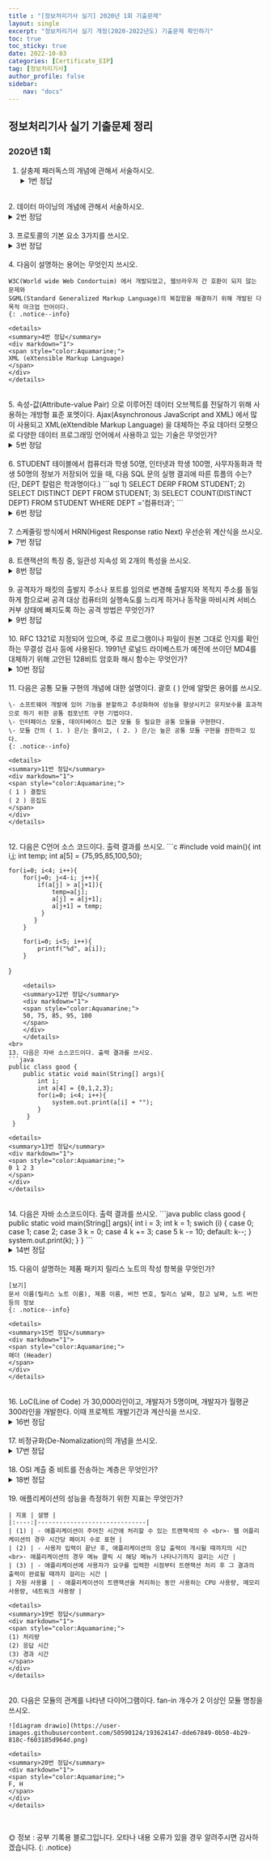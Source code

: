 ```yaml
---
title : "[정보처리기사 실기] 2020년 1회 기출문제"
layout: single
excerpt: "정보처리기사 실기 개정(2020-2022년도) 기출문제 확인하기"
toc: true
toc_sticky: true
date: 2022-10-03
categories: [Certificate_EIP]
tag: [정보처리기사]
author_profile: false
sidebar:
    nav: "docs"
---
```


## 정보처리기사 실기 기출문제 정리

### 2020년 1회

1. 살충제 패러독스의 개념에 관해서 서술하시오.   
    <details>
    <summary> 1번 정답</summary>
    <div markdown="1">
    <span style="color:Aquamarine;">
    애플리케이션 테스트에서 동일한 테스트 케이스로 테스트를 반복하면 더 이상 결함이 발견되지 않는 현상이 발생되는 개념
    </span>
    </div>
    </details>
<br>
2. 데이터 마이닝의 개념에 관해서 서술하시오.  
    <details>
    <summary> 2번 정답</summary>
    <div markdown="1">
    <span style="color:Aquamarine;">
    대규모로 저장된 데이터 안에서 체계적이고 자동적으로 통계적 규칙이나 패턴을 찾아내는 기술  
    </span>
    </div>
    </details>
<br>
3. 프로토콜의 기본 요소 3가지를 쓰시오.   
    <details>
    <summary>3번 정답</summary>
    <div markdown="1">
    <span style="color:Aquamarine;">
    구문(Syntax), 의미(Semantics), 순서(Timing)
    </span>
    </div>
    </details>
<br>
4. 다음이 설명하는 용어는 무엇인지 쓰시오.   

    W3C(World wide Web Condortuim) 에서 개발되었고, 웹브라우저 간 호환이 되지 않는 문제와 
    SGML(Standard Generalized Markup Language)의 복잡함을 해결하기 위해 개발된 다목적 마크업 언어이다.
    {: .notice--info}

    <details>
    <summary>4번 정답</summary>
    <div markdown="1">
    <span style="color:Aquamarine;">
    XML (eXtensible Markup Language)
    </span>
    </div>
    </details>
<br>
5. 속성-값(Attribute-value Pair) 으로 이루어진 데이터 오브젝트를 전달하기 위해 사용하는 개방형 표준 포멧이다. 
Ajax(Asynchronous JavaScript and XML) 에서 많이 사용되고 XML(eXtendible Markup Language) 을 대체하는 주요 데아터 모펫으로 
다양한 데이터 프로그래밍 언어에서 사용하고 있는 기술은 무엇인가?   
    <details>
    <summary>5번 정답</summary>
    <div markdown="1">
    <span style="color:Aquamarine;">
    JSON(JavaScript Object Notation)
    </span>
    </div>
    </details>
<br>
6. STUDENT 테이블에서 컴퓨터과 학생 50명, 인터넷과 학생 100명, 사무자동화과 학생 50명의 정보가 
저장되어 있을 때, 다음 SQL 문의 실행 결괴에 따른 튜플의 수는? (단, DEPT 칼럼은 학과명이다.)  
```sql
1) SELECT DERP FROM STUDENT;
2) SELECT DISTINCT DEPT FROM STUDENT;
3) SELECT COUNT(DISTINCT DEPT) FROM STUDENT WHERE DEPT ='컴퓨터과';
```   
    <details>
    <summary>6번 정답</summary>
    <div markdown="1">
    <span style="color:Aquamarine;">
    1) 200  
    2) 3  
    3) 1
    </span>
    </div>
    </details>
<br>
7. 스케줄링 방식에서 HRN(Higest Response ratio Next) 우선순위 계산식을 쓰시오.
    <details>
    <summary>7번 정답</summary>
    <div markdown="1">
    <span style="color:Aquamarine;">
    (대기시간 + 서비스 시간) / 서비스 시간
    </span>
    </div>
    </details>
<br>
8. 트랜잭션의 특징 중, 일관성 지속성 외 2개의 특성을 쓰시오.  
    <details>
    <summary>8번 정답</summary>
    <div markdown="1">
    <span style="color:Aquamarine;">
    원자성, 독립성
    </span>
    </div>
    </details>
<br>
9. 공격자가 패킷의 출발지 주소나 포트를 임의로 변경해 출발지와 목적지 주소를 동일하게 함으로써 
공격 대상 컴퓨터의 실행속도를 느리게 하거나 동작을 마비시켜 서비스 커부 상태에 빠지도록 하는 공격 방법은 무엇인가?  
    <details>
    <summary>9번 정답</summary>
    <div markdown="1">
    <span style="color:Aquamarine;">
    랜드 어택 (Land Attack)
    </span>
    </div>
    </details>
<br>
10. RFC 1321로 지정되어 있으며, 주로 프로그램이나 파일이 원본 그대로 인지를 확인하는 무결성 검사 등에 사용된다. 
1991년 로널드 라이베스트가 예전에 쓰이던 MD4를 대체하기 위해 고안된 128비트 암호화 해시 함수는 무엇인가?   
    <details>
    <summary>10번 정답</summary>
    <div markdown="1">
    <span style="color:Aquamarine;">
    MD5
    </span>
    </div>
    </details>
<br>
11. 다음은 공통 모듈 구현의 개념에 대한 설명이다. 괄호 ( ) 안에 알맞은 용어를 쓰시오.  

    \- 소프트웨어 개발에 있어 기능을 분할하고 추상화하여 성능을 향샹시키고 유지보수를 효과적으로 하기 위한 공통 컴포넌트 구현 기법이다.  
    \- 인터페이스 모듈, 데이터베이스 접근 모듈 등 필요한 공통 모듈을 구현한다.  
    \- 모듈 간의 ( 1. ) 은/는 줄이고, ( 2. ) 은/는 높은 공통 모듈 구현을 권한하고 있다.  
    {: .notice--info}  

    <details>
    <summary>11번 정답</summary>
    <div markdown="1">
    <span style="color:Aquamarine;">
    ( 1 ) 결합도   
    ( 2 ) 응집도
    </span>
    </div>
    </details>
<br>
12. 다음은 C언어 소스 코드이다. 출력 결과를 쓰시오.   
```c
#include <stdio.h>
void main(){
 	int i,j;
    int temp;
    int a[5] = {75,95,85,100,50};
    
    for(i=0; i<4; i++){
    	for(j=0; j<4-i; j++){
        	if(a[j] > a[j+1]){
            	temp=a[j];
                a[j] = a[j+1];
                a[j+1] = temp;
             }
           }
        }
        
       	for(i=0; i<5; i++){
        	printf("%d", a[i]);
        }
  }
```
    <details>
    <summary>12번 정답</summary>
    <div markdown="1">
    <span style="color:Aquamarine;">
    50, 75, 85, 95, 100
    </span>
    </div>
    </details>
<br>
13. 다음은 자바 소스코드이다. 출력 결과를 쓰시오.  
```java
public class good {
	public static void main(String[] args){
    	int i;
        int a[4] = {0,1,2,3};
        for(i=0; i<4; i++){
        	system.out.print(a[i] + "");
        }
     }
 }
```
    <details>
    <summary>13번 정답</summary>
    <div markdown="1">
    <span style="color:Aquamarine;">
    0 1 2 3
    </span>
    </div>
    </details>
<br>
14. 다음은 자바 소스코드이다. 출력 결과를 쓰시오.
```java
public class good {
	public static void main(String[] args){
    	int i = 3;
        int k = 1;
        swich (i) {
        case 0;
        case 1;
        case 2;
        case 3 k = 0;
        case 4 k += 3;
        case 5 k -= 10;
        default: k--;
        }
        system.out.print(k);
     }
}
```
    <details>
    <summary>14번 정답</summary>
    <div markdown="1">
    <span style="color:Aquamarine;">
    -8
    </span>
    </div>
    </details>
<br>
15. 다음이 설명하는 제품 패키지 릴리스 노트의 작성 항복을 무엇인가?
    
    [보기]  
    문서 이름(릴리스 노트 이름), 제품 이름, 버전 번호, 릴리스 날짜, 참고 날짜, 노트 버전 등의 정보  
    {: .notice--info}

    <details>
    <summary>15번 정답</summary>
    <div markdown="1">
    <span style="color:Aquamarine;">
    헤더 (Header)
    </span>
    </div>
    </details>
<br>
16. LoC(Line of Code) 가 30,000라인이고, 개발자가 5명이며, 개발자가 월평균 300라인을 개발한다.   
이때 프로젝트 개발기간과 계산식을 쓰시오.
    <details>
    <summary>16번 정답</summary>
    <div markdown="1">
    <span style="color:Aquamarine;">
    프로젝트 개발기간 : 20개월  
    계산식 : (30,000 라인 / 300 라인) / 5명 = 20개월
    </span>
    </div>
    </details>
<br>
17. 비정규화(De-Nomalization)의 개념을 쓰시오.  
    <details>
    <summary>17번 정답</summary>
    <div markdown="1">
    <span style="color:Aquamarine;">
    시스템의 성능 향상, 개발 및 운영의 편의성 등을 위해 정규화된 데이터를 통합, 중복, 분리하는 데이터모델링 기법으로 의도적으로 정규화 원직을 위배하는 행위이다.
    </span>
    </div>
    </details>
<br>
18. OSI 계츨 중 비트를 전송하는 계층은 무엇인가?  
    <details>
    <summary>18번 정답</summary>
    <div markdown="1">
    <span style="color:Aquamarine;">
    물리 계층 (Physical Layer)
    </span>
    </div>
    </details>
<br>
19. 애플리케이션의 성능을 측정하기 위한 지표는 무엇인가?  

    | 지표 | 설명 |
    |:----:|------------------------------|
    | (1) | - 애플리케이션이 주어진 시간에 처리할 수 있는 트랜잭셕의 수 <br>- 웹 어플리케이션의 경우 시간당 페이지 수로 표현 |
    | (2) | - 사용자 입력이 끝난 후, 애플리케이션의 응답 출력이 개시될 때까지의 시간 <br>- 애플리케이션의 경우 메뉴 클릭 시 해당 메뉴가 나타나기까지 걸리는 시간 |
    | (3) | - 애플리케이션에 사용자가 요구를 입력한 시점부터 트랜잭션 처리 후 그 결과의 출력이 완료될 때까지 걸리는 시간 |
    | 자원 사용률 | - 애플리케이션이 트랜잭션을 처리하는 동안 사용하는 CPU 사용량, 메모리 사용량, 네트워크 사용량 |

    <details>
    <summary>19번 정답</summary>
    <div markdown="1">
    <span style="color:Aquamarine;">
    (1) 처리량  
    (2) 응답 시간  
    (3) 경과 시간
    </span>
    </div>
    </details>
<br>
20. 다음은 모듈의 관계를 나타낸 다이어그램이다. fan-in 개수가 2 이상인 모듈 명칭을 쓰시오.  

    ![diagram drawio](https://user-images.githubusercontent.com/50590124/193624147-dde67849-0b50-4b29-818c-f603185d964d.png)

    <details>
    <summary>20번 정답</summary>
    <div markdown="1">
    <span style="color:Aquamarine;">
    F, H
    </span>
    </div>
    </details>
<br>

🌞 정보 : 공부 기록용 블로그입니다. 오타나 내용 오류가 있을 경우 알려주시면 감사하겠습니다.
{: .notice}